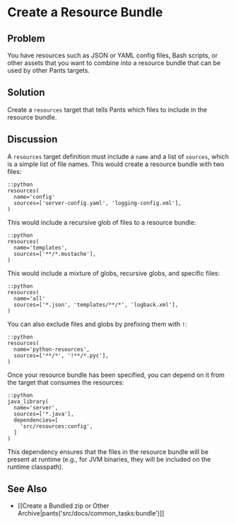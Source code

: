 # Create a Resource Bundle

## Problem

You have resources such as JSON or YAML config files, Bash scripts, or other assets that you want to combine into a resource bundle that can be used by other Pants targets.

## Solution

Create a `resources` target that tells Pants which files to include in the resource bundle.

## Discussion

A `resources` target definition must include a `name` and a list of `sources`, which is a simple list of file names. This would create a resource bundle with two files:

    ::python
    resources(
      name='config'
      sources=['server-config.yaml', 'logging-config.xml'],
    )

This would include a recursive glob of files to a resource bundle:

    ::python
    resources(
      name='templates',
      sources=['**/*.mustache'],
    )

This would include a mixture of globs, recursive globs, and specific files:

    ::python
    resources(
      name='all'
      sources=['*.json', 'templates/**/*', 'logback.xml'],
    )

You can also exclude files and globs by prefixing them with `!`:

    ::python
    resources(
      name='python-resources',
      sources=['**/*', '!**/*.pyc'],
    )

Once your resource bundle has been specified, you can depend on it from the target that consumes the resources:

    ::python
    java_library(
      name='server',
      sources=['*.java'],
      dependencies=[
        'src/resources:config',
      ]
    )

This dependency ensures that the files in the resource bundle will be present at runtime (e.g.,
for JVM binaries, they will be included on the runtime classpath).

## See Also

* [[Create a Bundled zip or Other Archive|pants('src/docs/common_tasks:bundle')]]
